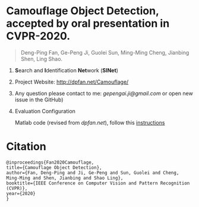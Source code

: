 # Camouflage Object Detection, accepted by oral presentation in CVPR-2020.

> Deng-Ping Fan, Ge-Peng Ji, Guolei Sun, Ming-Ming Cheng, Jianbing Shen, Ling Shao.

1. **S**earch and **I**dentification **Net**work (**SINet**)

2. Project Website: http://dpfan.net/Camouflage/

3. Any question please contact to me: _gepengai.ji@gmail.com_ or open new issue in the GitHub)

4. Evaluation Configuration

    Matlab code (revised from _dpfan.net_), follow this [instructions]()

# Citation

    @inproceedings{Fan2020Camouflage,
    title={Camouflage Object Detection},
    author={Fan, Deng-Ping and Ji, Ge-Peng and Sun, Guolei and Cheng, Ming-Ming and Shen, Jianbing and Shao Ling},
    booktitle={IEEE Conference on Computer Vision and Pattern Recognition (CVPR)},
    year={2020}
    }

